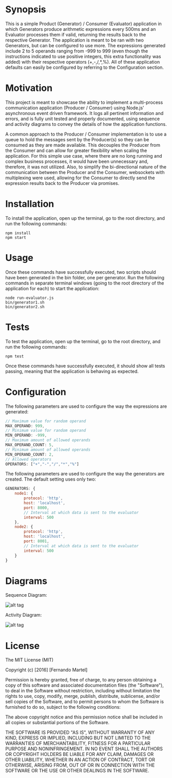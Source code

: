 # Synopsis

This is a simple Product (Generator) / Consumer (Evaluator) application in which Generators produce arithmetic expressions every 500ms and an Evaluator processes them if valid, returning the results back to the respective Generator. The application is meant to be ran with two Generators, but can be configured to use more. The expressions generated include 2 to 5 operands ranging from -999 to 999 (even though the instructions indicated to use positive integers, this extra functionality was added) with their respective operators (+,-,/,*,%). All of these application defaults can easily be configured by referring to the Configuration section.

# Motivation

This project is meant to showcase the ability to implement a multi-process communication application (Producer / Consumer) using Node.js' asynchronous event driven framework. It logs all pertinent information and errors, and is fully unit tested and properly documented, using sequence and activity diagrams to convey the details of how the application functions.

A common approach to the Producer / Consumer implementation is to use a queue to hold the messages sent by the Producer(s) so they can be consumed as they are made available. This decouples the Producer from the Consumer and can allow for greater flexibility when scaling the application. For this simple use case, where there are no long running and complex business processes, it would have been unnecessary and, therefore, it was not utilized. Also, to simplify the bi-directional nature of the communication between the Producer and the Consumer, websockets with multiplexing were used, allowing for the Consumer to directly send the expression results back to the Producer via promises.

# Installation

To install the application, open up the terminal, go to the root directory, and run the following commands:

```shell
npm install
npm start
```

# Usage

Once these commands have successfully executed, two scripts should have been generated in the bin folder, one per generator.
Run the following commands in separate terminal windows (going to the root directory of the application for each) to start the application:

```shell
node run-evaluator.js
bin/generator1.sh
bin/generator2.sh
```

# Tests

To test the application, open up the terminal, go to the root directory, and run the following commands:

```shell
npm test
```

Once these commands have successfully executed, it should show all tests passing, meaning that the application is behaving as expected.

# Configuration

The following parameters are used to configure the way the expressions are generated:

```javascript
// Maximum value for random operand
MAX_OPERAND: 999,
// Minimum value for random operand
MIN_OPERAND: -999,
// Maximum amount of allowed operands
MAX_OPERAND_COUNT: 5,
// Minimum amount of allowed operands
MIN_OPERAND_COUNT: 2,
// Allowed operators
OPERATORS: ["+","-","/","*","%"]
```

The following parameters are used to configure the way the generators are created. The default setting uses only two:

```javascript
GENERATORS: {
	node1: {
		protocol: 'http',
		host: 'localhost',
		port: 8000,
		// Interval at which data is sent to the evaluator
		interval: 500
	},
	node2: {
		protocol: 'http',
		host: 'localhost',
		port: 8001,
		// Interval at which data is sent to the evaluator
		interval: 500
	}
}
```

# Diagrams

Sequence Diagram:

![alt tag](https://raw.githubusercontent.com/fermartel/singularity/master/ProducerConsumer/ProducerConsumerSequenceDiagram.png)

Activity Diagram:

![alt tag](https://raw.githubusercontent.com/fermartel/singularity/master/ProducerConsumer/ProducerConsumerActivityDiagram.png)

# License

The MIT License (MIT)

Copyright (c) [2016] [Fernando Martel]

Permission is hereby granted, free of charge, to any person obtaining a copy
of this software and associated documentation files (the "Software"), to deal
in the Software without restriction, including without limitation the rights
to use, copy, modify, merge, publish, distribute, sublicense, and/or sell
copies of the Software, and to permit persons to whom the Software is
furnished to do so, subject to the following conditions:

The above copyright notice and this permission notice shall be included in all
copies or substantial portions of the Software.

THE SOFTWARE IS PROVIDED "AS IS", WITHOUT WARRANTY OF ANY KIND, EXPRESS OR
IMPLIED, INCLUDING BUT NOT LIMITED TO THE WARRANTIES OF MERCHANTABILITY,
FITNESS FOR A PARTICULAR PURPOSE AND NONINFRINGEMENT. IN NO EVENT SHALL THE
AUTHORS OR COPYRIGHT HOLDERS BE LIABLE FOR ANY CLAIM, DAMAGES OR OTHER
LIABILITY, WHETHER IN AN ACTION OF CONTRACT, TORT OR OTHERWISE, ARISING FROM,
OUT OF OR IN CONNECTION WITH THE SOFTWARE OR THE USE OR OTHER DEALINGS IN THE
SOFTWARE.